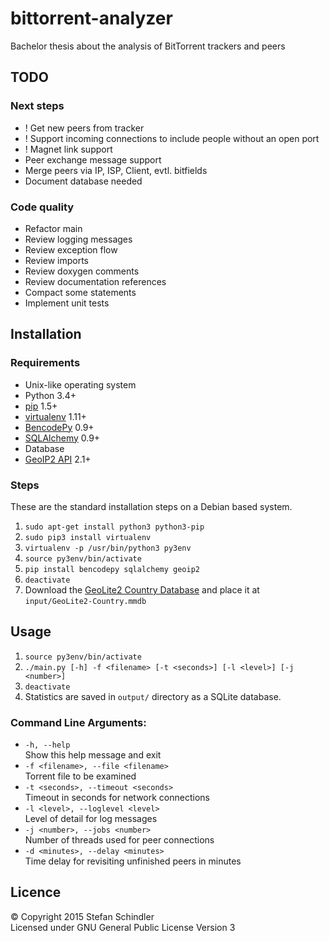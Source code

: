 # bittorrent-analyzer
Bachelor thesis about the analysis of BitTorrent trackers and peers

## TODO
### Next steps
- ! Get new peers from tracker
- ! Support incoming connections to include people without an open port
- ! Magnet link support
- Peer exchange message support
- Merge peers via IP, ISP, Client, evtl. bitfields
- Document database needed

### Code quality
- Refactor main
- Review logging messages
- Review exception flow
- Review imports
- Review doxygen comments
- Review documentation references
- Compact some statements
- Implement unit tests

## Installation
### Requirements
* Unix-like operating system
* Python 3.4+
* [pip](https://pip.pypa.io/) 1.5+
* [virtualenv](https://virtualenv.pypa.io/) 1.11+
* [BencodePy](https://github.com/eweast/BencodePy) 0.9+
* [SQLAlchemy](http://www.sqlalchemy.org/) 0.9+
* Database
* [GeoIP2 API](https://pypi.python.org/pypi/geoip2) 2.1+

### Steps
These are the standard installation steps on a Debian based system.

1. `sudo apt-get install python3 python3-pip`
2. `sudo pip3 install virtualenv`
3. `virtualenv -p /usr/bin/python3 py3env`
4. `source py3env/bin/activate`
5. `pip install bencodepy sqlalchemy geoip2`
6. `deactivate`
7. Download the [GeoLite2 Country Database](http://dev.maxmind.com/geoip/geoip2/geolite2/#Downloads) and place it at `input/GeoLite2-Country.mmdb`

## Usage
1. `source py3env/bin/activate`
2. `./main.py [-h] -f <filename> [-t <seconds>] [-l <level>] [-j <number>]`
3. `deactivate`
4. Statistics are saved in `output/` directory as a SQLite database.

### Command Line Arguments:
* `-h, --help`  
  Show this help message and exit
* `-f <filename>, --file <filename>`  
  Torrent file to be examined
* `-t <seconds>, --timeout <seconds>`  
  Timeout in seconds for network connections
* `-l <level>, --loglevel <level>`  
  Level of detail for log messages
* `-j <number>, --jobs <number>`  
  Number of threads used for peer connections
* `-d <minutes>, --delay <minutes>`  
  Time delay for revisiting unfinished peers in minutes

## Licence
© Copyright 2015 Stefan Schindler  
Licensed under GNU General Public License Version 3
